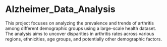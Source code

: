 # Alzheimer_Data_Analysis
This project focuses on analyzing the prevalence and trends of arthritis among different demographic groups using a large-scale health dataset. The analysis aims to uncover disparities in arthritis rates across various regions, ethnicities, age groups, and potentially other demographic factors.
